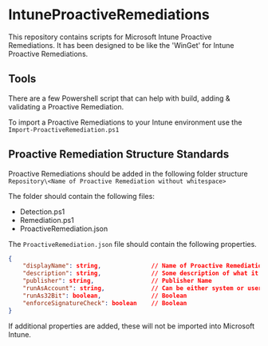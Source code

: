 # IntuneProactiveRemediations
This repository contains scripts for Microsoft Intune Proactive Remediations. It has been designed to be like the 'WinGet' for Intune Proactive Remediations.

## Tools
There are a few Powershell script that can help with build, adding & validating a Proactive Remediation.

To import a Proactive Remediations to your Intune environment  use the ```Import-ProactiveRemediation.ps1``` 

## Proactive Remediation Structure Standards
Proactive Remediations should be added in the following folder structure
```Repository\<Name of Proactive Remediation without whitespace>```

The folder should contain the following files:
- Detection.ps1
- Remediation.ps1
- ProactiveRemediation.json

The `ProactiveRemediation.json` file should contain the following properties.
```json
{
    "displayName": string,              // Name of Proactive Remediation
    "description": string,              // Some description of what it does
    "publisher": string,                // Publisher Name
    "runAsAccount": string,             // Can be either system or user
    "runAs32Bit": boolean,              // Boolean
    "enforceSignatureCheck": boolean    // Boolean
}
```

If additional properties are added, these will not be imported into Microsoft Intune.